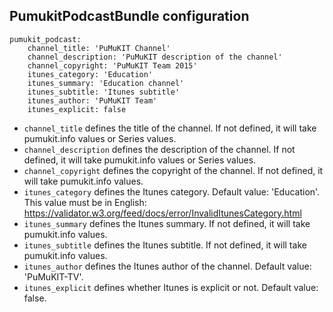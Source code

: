 ## PumukitPodcastBundle configuration

```
pumukit_podcast:
    channel_title: 'PuMuKIT Channel'
    channel_description: 'PuMuKIT description of the channel'
    channel_copyright: 'PuMuKIT Team 2015'
    itunes_category: 'Education'
    itunes_summary: 'Education channel'
    itunes_subtitle: 'Itunes subtitle'
    itunes_author: 'PuMuKIT Team'
    itunes_explicit: false
```

* `channel_title` defines the title of the channel. If not defined, it will take pumukit.info values or Series values.
* `channel_description` defines the description of the channel. If not defined, it will take pumukit.info values or Series values.
* `channel_copyright` defines the copyright of the channel. If not defined, it will take pumukit.info values.
* `itunes_category` defines the Itunes category. Default value: 'Education'. This value must be in English: https://validator.w3.org/feed/docs/error/InvalidItunesCategory.html
* `itunes_summary` defines the Itunes summary. If not defined, it will take pumukit.info values.
* `itunes_subtitle` defines the Itunes subtitle. If not defined, it will take pumukit.info values.
* `itunes_author` defines the Itunes author of the channel. Default value: 'PuMuKIT-TV'.
* `itunes_explicit` defines whether Itunes is explicit or not. Default value: false.
